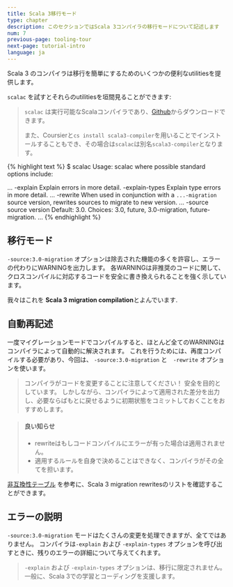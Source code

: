 ```yaml
---
title: Scala 3移行モード
type: chapter
description: このセクションではScala 3コンパイラの移行モードについて記述します
num: 7
previous-page: tooling-tour
next-page: tutorial-intro
language: ja
---
```


Scala 3 のコンパイラは移行を簡単にするためのいくつかの便利なutilitiesを提供します。

`scalac` を試すとそれらのutilitiesを垣間見ることができます:

> `scalac` は実行可能なScalaコンパイラであり、[Github](https://github.com/lampepfl/dotty/releases/)からダウンロードできます。
> 
> また、Coursierと`cs install scala3-compiler`を用いることでインストールすることもでき、その場合は`scalac`は別名`scala3-compiler`となります。

{% highlight text %}
$ scalac
Usage: scalac <options> <source files>
where possible standard options include:

...
-explain           Explain errors in more detail.
-explain-types     Explain type errors in more detail.
...
-rewrite           When used in conjunction with a `...-migration` source version, rewrites sources to migrate to new version.
...
-source            source version
                   Default: 3.0.
                   Choices: 3.0, future, 3.0-migration, future-migration.
...
{% endhighlight %}

## 移行モード

`-source:3.0-migration` オプションは除去された機能の多くを許容し、エラーの代わりにWARNINGを出力します。
各WARNINGは非推奨のコードに関して、クロスコンパイルに対応するコードを安全に書き換えられることを強く示しています。

我々はこれを **Scala 3 migration compilation**とよんでいます.

## 自動再記述

一度マイグレーションモードでコンパイルすると、ほとんど全てのWARNINGはコンパイラによって自動的に解決されます。
これを行うためには、再度コンパイルする必要があり、今回は、 `-source:3.0-migration` と　`-rewrite` オプションを使います。

> コンパイラがコードを変更することに注意してください！ 安全を目的としています。
> しかしながら、コンパイラによって適用された差分を出力し、必要ならばもとに戻せるように初期状態をコミットしておくことをおすすめします。

> #### 良い知らせ
> - rewriteはもしコードコンパイルにエラーが有った場合は適用されません。
> - 適用するルールを自身で決めることはできなく、コンパイラがその全てを担います。

[非互換性テーブル](incompatibility-table.html) を参考に、Scala 3 migration rewritesのリストを確認することができます。

## エラーの説明

`-source:3.0-migration` モードはたくさんの変更を処理できますが、全てではありません。
コンパイラは`-explain` および `-explain-types` オプションを呼び出すときに、残りのエラーの詳細について与えてくれます。

> `-explain` および `-explain-types` オプションは、移行に限定されません。
> 一般に、Scala 3での学習とコーディングを支援します。
